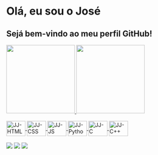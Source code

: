 <h1>Olá, eu sou o José</h1>
<h2>Sejá bem-vindo ao meu perfil GitHub!</h2>

<div>
	<a href="https://github.com/apollochromo">
	<img height="180em" src="https://github-readme-stats.vercel.app/api?username=apollochromo&show_icons=true&theme=tokyonight&include_all_commits=true&count_private=true"/>
	<img height="180em" src="https://github-readme-stats.vercel.app/api/top-langs/?username=apollochromo&layout=compact&langs_count=7&theme=tokyonight"/>
</div>
  
<div style="display: inline_block"><br>
	<img align="center" alt="JJ-HTML" height="40" width="50" src="https://cdn.jsdelivr.net/gh/devicons/devicon/icons/html5/html5-original.svg">
	<img align="center" alt="JJ-CSS" height="40" width="50" src="https://cdn.jsdelivr.net/gh/devicons/devicon/icons/css3/css3-original.svg">
  	<img align="center" alt="JJ-JS" height="40" width="50" src="https://cdn.jsdelivr.net/gh/devicons/devicon/icons/javascript/javascript-plain.svg">
  	<img align="center" alt="JJ-Python" height="40" width="50" src="https://cdn.jsdelivr.net/gh/devicons/devicon/icons/python/python-original.svg">
  	<img align="center" alt="JJ-C" height="40" width="50" src="https://cdn.jsdelivr.net/gh/devicons/devicon/icons/c/c-original.svg">
	<img align="center" alt="JJ-C++" height="40" width="50" src="https://cdn.jsdelivr.net/gh/devicons/devicon/icons/cplusplus/cplusplus-original.svg">
</div>
	
<br>
	
<div> 
	<a href="https://www.linkedin.com/in/jos%C3%A9-costa-de-macedo-j%C3%BAnior-54309b220/" target="_blank"><img src="https://img.shields.io/badge/LinkedIn-0077B5?style=for-the-badge&logo=linkedin&logoColor=white" target="_blank"></a>
  	<a href="mailto:usstheodore@protonmail.com" target="_blank"><img src="https://img.shields.io/badge/ProtonMail-8B89CC?style=for-the-badge&logo=protonmail&logoColor=white"></a>
	<a href="https://t.me/josejunior18th" target="_blank"><img src="https://img.shields.io/badge/Telegram-2CA5E0?style=for-the-badge&logo=telegram&logoColor=white"></a>
</div> 

